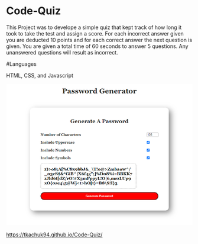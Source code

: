 # Code-Quiz

This Project was to develope a simple quiz that kept track of how long it took to take the test and assign a score.
For each incorrect answer given you are deducted 10 points and for each correct answer the next question is given.
You are given a total time of 60 seconds to answer 5 questions. Any unanswered questions will result as incorrect.

#Languages

HTML, CSS, and Javascript

![Image of website](https://github.com/Tkachuk94/Password-Generator/blob/main/images/website2.png)

https://tkachuk94.github.io/Code-Quiz/
